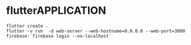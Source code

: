 # flutterAPPLICATION
```
flutter create .
flutter -v run  -d web-server --web-hostname=0.0.0.0 --web-port=3000
firebase:`firebase login --no-localhost`
```
